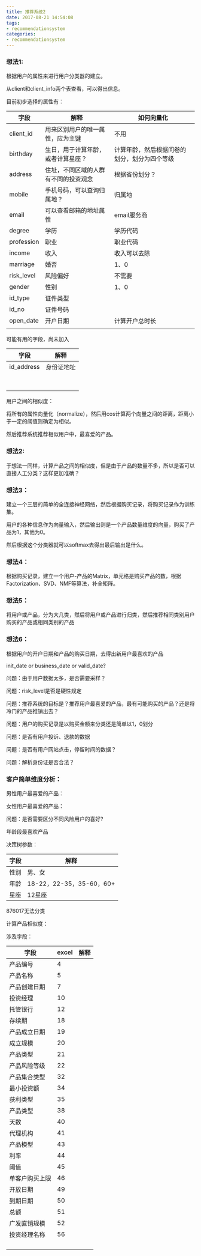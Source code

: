 ```yaml
---
title: 推荐系统2
date: 2017-08-21 14:54:08
tags:
- recommendationsystem
categories:
- recommendationsystem
---
```


### 想法1:

根据用户的属性来进行用户分类器的建立。

从client和client_info两个表查看，可以得出信息。

目前初步选择的属性有：

| 字段         | 解释                 | 如何向量化                  |
| ---------- | ------------------ | ---------------------- |
| client_id  | 用来区别用户的唯一属性，应为主键   | 不用                     |
| birthday   | 生日，用于计算年龄，或者计算星座？  | 计算年龄，然后根据问卷的划分，划分为四个等级 |
| address    | 住址，不同区域的人群有不同的投资观念 | 根据省份划分？                |
| mobile     | 手机号码，可以查询归属地？      | 归属地                    |
| email      | 可以查看邮箱的地址属性        | email服务商               |
| degree     | 学历                 | 学历代码                   |
| profession | 职业                 | 职业代码                   |
| income     | 收入                 | 收入可以去除                 |
| marriage   | 婚否                 | 1、0                    |
| risk_level | 风险偏好               | 不需要                    |
| gender     | 性别                 | 1、0                    |
| id_type    | 证件类型               |                        |
| id_no      | 证件号码               |                        |
| open_date  | 开户日期               | 计算开户总时长                |
|            |                    |                        |

可能有用的字段，尚未加入

| 字段         | 解释    |
| ---------- | ----- |
| id_address | 身份证地址 |
|            |       |
|            |       |
|            |       |
|            |       |
|            |       |
|            |       |
|            |       |
|            |       |

用户之间的相似度：

将所有的属性向量化（normalize），然后用cos计算两个向量之间的距离，距离小于一定的阈值则确定为相似。

然后推荐系统推荐相似用户中，最喜爱的产品。



### 想法2:

于想法一同样，计算产品之间的相似度，但是由于产品的数量不多，所以是否可以直接人工分类？这样更加准确？



### 想法3：

建立一个三层的简单的全连接神经网络，然后根据购买记录，将购买记录作为训练集。

用户的各种信息作为向量输入，然后输出则是一个产品数量维度的向量，购买了产品为1，其他为0。

然后根据这个分类器就可以softmax去得出最后输出是什么。



### 想法4：

根据购买记录，建立一个用户-产品的Matrix，单元格是购买产品的数，根据Factorization、SVD、NMF等算法，补全矩阵。



### 想法5：

将用户或产品，分为大几类，然后将用户或产品进行归类，然后推荐相同类别用户购买的产品或相同类别的产品



### 想法6：

根据用户的开户日期和产品的购买日期，去得出新用户最喜欢的产品

init_date or business_date or valid_date?



问题：由于用户数据太多，是否需要采样？

问题：risk_level是否是硬性规定

问题：推荐系统的目标是？推荐用户最喜爱的产品，最有可能购买的产品？还是将冷门的产品推销出去？

问题：用户的购买记录是以购买金额来分类还是简单以1，0划分

问题：是否有用户投诉、退款的数据

问题：是否有用户网站点击，停留时间的数据？

问题：解析身份证是否合法？



### 客户简单维度分析：

男性用户最喜爱的产品：

女性用户最喜爱的产品：

问题：是否需要区分不同风险用户的喜好?

年龄段最喜欢产品

决策树参数：

| 字段   | 解释                    |
| ---- | --------------------- |
| 性别   | 男、女                   |
| 年龄   | 18-22，22-35，35-60，60+ |
| 星座   | 12星座                  |

876017无法分类



计算产品相似度：

涉及字段：

| 字段      | excel | 解释   |
| ------- | ----- | ---- |
| 产品编号    | 4     |      |
| 产品名称    | 5     |      |
| 产品创建日期  | 7     |      |
| 投资经理    | 10    |      |
| 托管银行    | 12    |      |
| 存续期     | 18    |      |
| 产品成立日期  | 19    |      |
| 成立规模    | 20    |      |
| 产品类型    | 21    |      |
| 产品风险等级  | 22    |      |
| 产品集合类型  | 32    |      |
| 最小投资额   | 34    |      |
| 获利类型    | 35    |      |
| 产品类型    | 38    |      |
| 天数      | 40    |      |
| 代理机构    | 41    |      |
| 产品模型    | 43    |      |
| 利率      | 44    |      |
| 阈值      | 45    |      |
| 单客户购买上限 | 46    |      |
| 开放日期    | 49    |      |
| 到期日期    | 50    |      |
| 总额      | 51    |      |
| 广发直销规模  | 52    |      |
| 投资经理名称  | 56    |      |
|         |       |      |
|         |       |      |
|         |       |      |
|         |       |      |


